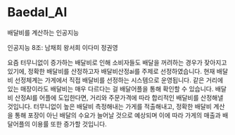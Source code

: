 # Baedal_AI
배달비를 계산하는 인공지능

인공지능 8조: 남채희 왕서희 이다미 정권영

요즘 터무니없이 증가하는 배달비로 인해 소비자들도 배달을 꺼려하는 경우가 잦아지고 있기에, 정확한 배달비를 산정하고자 배달비산정ai를 주제로 선정하였습니다. 현재 배달비 선정체계는 가게에서 직접 배달비를 선정하는 시스템으로 운영됩니다. 같은 거리에 있는 매장이라도 배달비는 매우 다르다는 걸 배달어플을 통해 확인할 수 있습니다. 배달비 산정AI를 어플에 도입한다면, 거리와 주문가격에 따라 합리적인 배달비를 산정해낼 것입니다. 터무니없이 높은 배달비 측정해내는 가게를 적출해내고, 정확한 배달비 계산을 통해 포장이 아닌 배달의 수요가 늘어날 것으로 예상되며 이에 따라 가게의 매출과 배달어플의 이용률 또한 증가할 것입니다.

